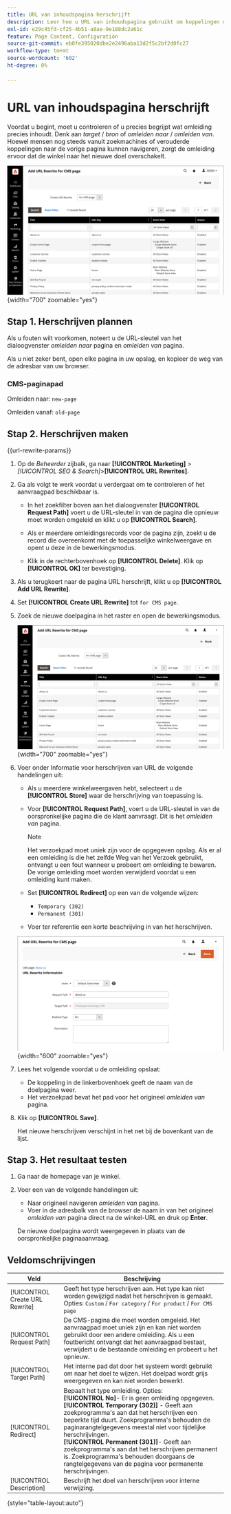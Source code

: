 ```yaml
---
title: URL van inhoudspagina herschrijft
description: Leer hoe u URL van inhoudspagina gebruikt om koppelingen om te leiden naar de URL van een andere inhoudspagina in uw winkel van de Handel.
exl-id: e29c45fd-cf25-4b51-a8ae-9e188dc2a61c
feature: Page Content, Configuration
source-git-commit: eb0fe395020dbe2e2496aba13d2f5c2bf2d0fc27
workflow-type: tm+mt
source-wordcount: '602'
ht-degree: 0%

---
```


# URL van inhoudspagina herschrijft

Voordat u begint, moet u controleren of u precies begrijpt wat omleiding precies inhoudt. Denk aan _target_ / _bron_ of _omleiden naar_ / _omleiden van_. Hoewel mensen nog steeds vanuit zoekmachines of verouderde koppelingen naar de vorige pagina kunnen navigeren, zorgt de omleiding ervoor dat de winkel naar het nieuwe doel overschakelt.

![URL herschrijft - CMS-pagina](./assets/url-rewrite-cms-page.png){width="700" zoomable="yes"}

## Stap 1. Herschrijven plannen

Als u fouten wilt voorkomen, noteert u de URL-sleutel van het dialoogvenster _omleiden naar_ pagina en _omleiden van_ pagina.

Als u niet zeker bent, open elke pagina in uw opslag, en kopieer de weg van de adresbar van uw browser.

### CMS-paginapad

Omleiden naar: `new-page`

Omleiden vanaf: `old-page`

## Stap 2. Herschrijven maken

{{url-rewrite-params}}

1. Op de _Beheerder_ zijbalk, ga naar **[!UICONTROL Marketing]** > _[!UICONTROL SEO & Search]_>**[!UICONTROL URL Rewrites]**.

1. Ga als volgt te werk voordat u verdergaat om te controleren of het aanvraagpad beschikbaar is.

   - In het zoekfilter boven aan het dialoogvenster **[!UICONTROL Request Path]** voert u de URL-sleutel in van de pagina die opnieuw moet worden omgeleid en klikt u op **[!UICONTROL Search]**.

   - Als er meerdere omleidingsrecords voor de pagina zijn, zoekt u de record die overeenkomt met de toepasselijke winkelweergave en opent u deze in de bewerkingsmodus.

   - Klik in de rechterbovenhoek op **[!UICONTROL Delete]**. Klik op **[!UICONTROL OK]** ter bevestiging.

1. Als u terugkeert naar de pagina URL herschrijft, klikt u op **[!UICONTROL Add URL Rewrite]**.

1. Set **[!UICONTROL Create URL Rewrite]** tot `for CMS page`.

1. Zoek de nieuwe doelpagina in het raster en open de bewerkingsmodus.

   ![URL-herschrijven toevoegen - voor CMS-pagina](./assets/url-rewrite-cms-page-add.png){width="700" zoomable="yes"}

1. Voer onder Informatie voor herschrijven van URL de volgende handelingen uit:

   - Als u meerdere winkelweergaven hebt, selecteert u de **[!UICONTROL Store]** waar de herschrijving van toepassing is.

   - Voor **[!UICONTROL Request Path]**, voert u de URL-sleutel in van de oorspronkelijke pagina die de klant aanvraagt. Dit is het _omleiden van_ pagina.

     >[!NOTE]
     >
     >Het verzoekpad moet uniek zijn voor de opgegeven opslag. Als er al een omleiding is die het zelfde Weg van het Verzoek gebruikt, ontvangt u een fout wanneer u probeert om omleiding te bewaren. De vorige omleiding moet worden verwijderd voordat u een omleiding kunt maken.

   - Set **[!UICONTROL Redirect]** op een van de volgende wijzen:

      - `Temporary (302)`
      - `Permanent (301)`

   - Voer ter referentie een korte beschrijving in van het herschrijven.

   ![URL-herschrijfgegevens](./assets/url-rewrite-cms-page-information.png){width="600" zoomable="yes"}

1. Lees het volgende voordat u de omleiding opslaat:

   - De koppeling in de linkerbovenhoek geeft de naam van de doelpagina weer.
   - Het verzoekpad bevat het pad voor het origineel _omleiden van_ pagina.

1. Klik op **[!UICONTROL Save]**.

   Het nieuwe herschrijven verschijnt in het net bij de bovenkant van de lijst.

## Stap 3. Het resultaat testen

1. Ga naar de homepage van je winkel.

1. Voer een van de volgende handelingen uit:

   - Naar origineel navigeren _omleiden van_ pagina.
   - Voer in de adresbalk van de browser de naam in van het origineel _omleiden van_ pagina direct na de winkel-URL en druk op **Enter**.

   De nieuwe doelpagina wordt weergegeven in plaats van de oorspronkelijke paginaaanvraag.

## Veldomschrijvingen

| Veld | Beschrijving |
|--- |--- |
| [!UICONTROL Create URL Rewrite] | Geeft het type herschrijven aan. Het type kan niet worden gewijzigd nadat het herschrijven is gemaakt. Opties: `Custom` / `For category` / `For product` / `For CMS page` |
| [!UICONTROL Request Path] | De CMS-pagina die moet worden omgeleid. Het aanvraagpad moet uniek zijn en kan niet worden gebruikt door een andere omleiding. Als u een foutbericht ontvangt dat het aanvraagpad bestaat, verwijdert u de bestaande omleiding en probeert u het opnieuw. |
| [!UICONTROL Target Path] | Het interne pad dat door het systeem wordt gebruikt om naar het doel te wijzen. Het doelpad wordt grijs weergegeven en kan niet worden bewerkt. |
| [!UICONTROL Redirect] | Bepaalt het type omleiding. Opties: <br/>**[!UICONTROL No]**- Er is geen omleiding opgegeven.<br/>**[!UICONTROL Temporary (302)]** - Geeft aan zoekprogramma&#39;s aan dat het herschrijven een beperkte tijd duurt. Zoekprogramma&#39;s behouden de paginarangtelgegevens meestal niet voor tijdelijke herschrijvingen. <br/>**[!UICONTROL Permanent (301)]**- Geeft aan zoekprogramma&#39;s aan dat het herschrijven permanent is. Zoekprogramma&#39;s behouden doorgaans de rangtelgegevens van de pagina voor permanente herschrijvingen. |
| [!UICONTROL Description] | Beschrijft het doel van herschrijven voor interne verwijzing. |

{style="table-layout:auto"}
